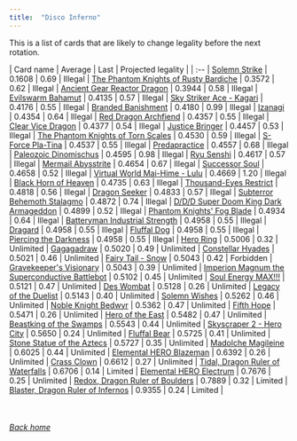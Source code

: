 ```yaml
---
title:  "Disco Inferno"
---
```


This is a list of cards that are likely to change legality before the next rotation.

| Card name | Average | Last | Projected legality |
| :-- |
[Solemn Strike](https://db.ygoprodeck.com/card/?search=Solemn%20Strike) | 0.1608 | 0.69 | Illegal |
[The Phantom Knights of Rusty Bardiche](https://db.ygoprodeck.com/card/?search=The%20Phantom%20Knights%20of%20Rusty%20Bardiche) | 0.3572 | 0.62 | Illegal |
[Ancient Gear Reactor Dragon](https://db.ygoprodeck.com/card/?search=Ancient%20Gear%20Reactor%20Dragon) | 0.3944 | 0.58 | Illegal |
[Evilswarm Bahamut](https://db.ygoprodeck.com/card/?search=Evilswarm%20Bahamut) | 0.4135 | 0.57 | Illegal |
[Sky Striker Ace - Kagari](https://db.ygoprodeck.com/card/?search=Sky%20Striker%20Ace%20-%20Kagari) | 0.4176 | 0.55 | Illegal |
[Branded Banishment](https://db.ygoprodeck.com/card/?search=Branded%20Banishment) | 0.4180 | 0.99 | Illegal |
[Izanagi](https://db.ygoprodeck.com/card/?search=Izanagi) | 0.4354 | 0.64 | Illegal |
[Red Dragon Archfiend](https://db.ygoprodeck.com/card/?search=Red%20Dragon%20Archfiend) | 0.4357 | 0.55 | Illegal |
[Clear Vice Dragon](https://db.ygoprodeck.com/card/?search=Clear%20Vice%20Dragon) | 0.4377 | 0.54 | Illegal |
[Justice Bringer](https://db.ygoprodeck.com/card/?search=Justice%20Bringer) | 0.4457 | 0.53 | Illegal |
[The Phantom Knights of Torn Scales](https://db.ygoprodeck.com/card/?search=The%20Phantom%20Knights%20of%20Torn%20Scales) | 0.4530 | 0.59 | Illegal |
[S-Force Pla-Tina](https://db.ygoprodeck.com/card/?search=S-Force%20Pla-Tina) | 0.4537 | 0.55 | Illegal |
[Predapractice](https://db.ygoprodeck.com/card/?search=Predapractice) | 0.4557 | 0.68 | Illegal |
[Paleozoic Dinomischus](https://db.ygoprodeck.com/card/?search=Paleozoic%20Dinomischus) | 0.4595 | 0.98 | Illegal |
[Ryu Senshi](https://db.ygoprodeck.com/card/?search=Ryu%20Senshi) | 0.4617 | 0.57 | Illegal |
[Mermail Abysstrite](https://db.ygoprodeck.com/card/?search=Mermail%20Abysstrite) | 0.4654 | 0.67 | Illegal |
[Successor Soul](https://db.ygoprodeck.com/card/?search=Successor%20Soul) | 0.4658 | 0.52 | Illegal |
[Virtual World Mai-Hime - Lulu](https://db.ygoprodeck.com/card/?search=Virtual%20World%20Mai-Hime%20-%20Lulu) | 0.4669 | 1.20 | Illegal |
[Black Horn of Heaven](https://db.ygoprodeck.com/card/?search=Black%20Horn%20of%20Heaven) | 0.4735 | 0.63 | Illegal |
[Thousand-Eyes Restrict](https://db.ygoprodeck.com/card/?search=Thousand-Eyes%20Restrict) | 0.4818 | 0.56 | Illegal |
[Dragon Seeker](https://db.ygoprodeck.com/card/?search=Dragon%20Seeker) | 0.4833 | 0.57 | Illegal |
[Subterror Behemoth Stalagmo](https://db.ygoprodeck.com/card/?search=Subterror%20Behemoth%20Stalagmo) | 0.4872 | 0.74 | Illegal |
[D/D/D Super Doom King Dark Armageddon](https://db.ygoprodeck.com/card/?search=D/D/D%20Super%20Doom%20King%20Dark%20Armageddon) | 0.4899 | 0.52 | Illegal |
[Phantom Knights' Fog Blade](https://db.ygoprodeck.com/card/?search=Phantom%20Knights'%20Fog%20Blade) | 0.4934 | 0.64 | Illegal |
[Batteryman Industrial Strength](https://db.ygoprodeck.com/card/?search=Batteryman%20Industrial%20Strength) | 0.4958 | 0.55 | Illegal |
[Dragard](https://db.ygoprodeck.com/card/?search=Dragard) | 0.4958 | 0.55 | Illegal |
[Fluffal Dog](https://db.ygoprodeck.com/card/?search=Fluffal%20Dog) | 0.4958 | 0.55 | Illegal |
[Piercing the Darkness](https://db.ygoprodeck.com/card/?search=Piercing%20the%20Darkness) | 0.4958 | 0.55 | Illegal |
[Hero Ring](https://db.ygoprodeck.com/card/?search=Hero%20Ring) | 0.5006 | 0.32 | Unlimited |
[Gagagadraw](https://db.ygoprodeck.com/card/?search=Gagagadraw) | 0.5020 | 0.49 | Unlimited |
[Constellar Hyades](https://db.ygoprodeck.com/card/?search=Constellar%20Hyades) | 0.5021 | 0.46 | Unlimited |
[Fairy Tail - Snow](https://db.ygoprodeck.com/card/?search=Fairy%20Tail%20-%20Snow) | 0.5043 | 0.42 | Forbidden |
[Gravekeeper's Visionary](https://db.ygoprodeck.com/card/?search=Gravekeeper's%20Visionary) | 0.5043 | 0.39 | Unlimited |
[Imperion Magnum the Superconductive Battlebot](https://db.ygoprodeck.com/card/?search=Imperion%20Magnum%20the%20Superconductive%20Battlebot) | 0.5102 | 0.45 | Unlimited |
[Soul Energy MAX!!!](https://db.ygoprodeck.com/card/?search=Soul%20Energy%20MAX!!!) | 0.5121 | 0.47 | Unlimited |
[Des Wombat](https://db.ygoprodeck.com/card/?search=Des%20Wombat) | 0.5128 | 0.26 | Unlimited |
[Legacy of the Duelist](https://db.ygoprodeck.com/card/?search=Legacy%20of%20the%20Duelist) | 0.5143 | 0.40 | Unlimited |
[Solemn Wishes](https://db.ygoprodeck.com/card/?search=Solemn%20Wishes) | 0.5262 | 0.46 | Unlimited |
[Noble Knight Bedwyr](https://db.ygoprodeck.com/card/?search=Noble%20Knight%20Bedwyr) | 0.5362 | 0.47 | Unlimited |
[Fifth Hope](https://db.ygoprodeck.com/card/?search=Fifth%20Hope) | 0.5471 | 0.26 | Unlimited |
[Hero of the East](https://db.ygoprodeck.com/card/?search=Hero%20of%20the%20East) | 0.5482 | 0.47 | Unlimited |
[Beastking of the Swamps](https://db.ygoprodeck.com/card/?search=Beastking%20of%20the%20Swamps) | 0.5543 | 0.44 | Unlimited |
[Skyscraper 2 - Hero City](https://db.ygoprodeck.com/card/?search=Skyscraper%202%20-%20Hero%20City) | 0.5650 | 0.24 | Unlimited |
[Fluffal Bear](https://db.ygoprodeck.com/card/?search=Fluffal%20Bear) | 0.5725 | 0.41 | Unlimited |
[Stone Statue of the Aztecs](https://db.ygoprodeck.com/card/?search=Stone%20Statue%20of%20the%20Aztecs) | 0.5727 | 0.35 | Unlimited |
[Madolche Magileine](https://db.ygoprodeck.com/card/?search=Madolche%20Magileine) | 0.6025 | 0.44 | Unlimited |
[Elemental HERO Blazeman](https://db.ygoprodeck.com/card/?search=Elemental%20HERO%20Blazeman) | 0.6392 | 0.26 | Unlimited |
[Crass Clown](https://db.ygoprodeck.com/card/?search=Crass%20Clown) | 0.6612 | 0.27 | Unlimited |
[Tidal, Dragon Ruler of Waterfalls](https://db.ygoprodeck.com/card/?search=Tidal,%20Dragon%20Ruler%20of%20Waterfalls) | 0.6706 | 0.14 | Limited |
[Elemental HERO Electrum](https://db.ygoprodeck.com/card/?search=Elemental%20HERO%20Electrum) | 0.7676 | 0.25 | Unlimited |
[Redox, Dragon Ruler of Boulders](https://db.ygoprodeck.com/card/?search=Redox,%20Dragon%20Ruler%20of%20Boulders) | 0.7889 | 0.32 | Limited |
[Blaster, Dragon Ruler of Infernos](https://db.ygoprodeck.com/card/?search=Blaster,%20Dragon%20Ruler%20of%20Infernos) | 0.9355 | 0.24 | Limited |

<br>

###### [Back home](index)